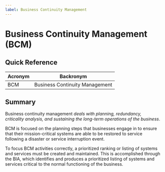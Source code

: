 ```yaml
---
label: Business Continuity Management
---
```


# Business Continuity Management (BCM)

## Quick Reference

| Acronym | Backronym |
| - | - |
| BCM | Business Continuity Management |

## Summary

Business continuity management *deals with planning, redundancy, criticality analysis, and sustaining the long-term operations of the business*.

BCM is focused on the planning steps that businesses engage in to ensure that their mission-critical systems are able to be restored to service following a disaster or service interruption event.

To focus BCM activities correctly, a prioritized ranking or listing of systems and services must be created and maintained. This is accomplished through the BIA, which identifies and produces a prioritized listing of systems and services critical to the normal functioning of the business.
